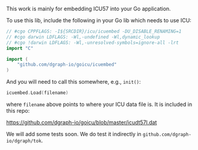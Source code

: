 This work is mainly for embedding ICU57 into your Go application.

To use this lib, include the following in your Go lib which needs to use ICU:

```go
// #cgo CPPFLAGS: -I${SRCDIR}/icu/icuembed -DU_DISABLE_RENAMING=1
// #cgo darwin LDFLAGS: -Wl,-undefined -Wl,dynamic_lookup
// #cgo !darwin LDFLAGS: -Wl,-unresolved-symbols=ignore-all -lrt
import "C"

import (
	"github.com/dgraph-io/goicu/icuembed"
)
```

And you will need to call this somewhere, e.g., `init()`:

```go
icuembed.Load(filename)
```

where `filename` above points to where your ICU data file is. It is included in
this repo:

https://github.com/dgraph-io/goicu/blob/master/icudt57l.dat

We will add some tests soon. We do test it indirectly in
`github.com/dgraph-io/dgraph/tok`.